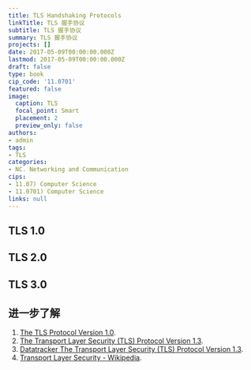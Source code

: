 ```yaml
---
title: TLS Handshaking Protocols
linkTitle: TLS 握手协议
subtitle: TLS 握手协议
summary: TLS 握手协议
projects: []
date: 2017-05-09T00:00:00.000Z
lastmod: 2017-05-09T00:00:00.000Z
draft: false
type: book
cip_code: '11.0701'
featured: false
image:
  caption: TLS
  focal_point: Smart
  placement: 2
  preview_only: false
authors:
- admin
tags:
- TLS
categories:
- NC. Networking and Communication
cips:
- 11.07) Computer Science
- 11.0701) Computer Science
links: null
---
```


## TLS 1.0

## TLS 2.0

## TLS 3.0

## 进一步了解

1. [The TLS Protocol Version 1.0](https://tools.ietf.org/pdf/rfc2246.pdf).
1. [The Transport Layer Security (TLS) Protocol Version 1.3](https://tools.ietf.org/pdf/rfc8446.pdf).
1. [Datatracker The Transport Layer Security (TLS) Protocol Version 1.3](https://datatracker.ietf.org/doc/rfc8446/).
1. [Transport Layer Security - Wikipedia](https://en.wikipedia.org/wiki/Transport_Layer_Security).